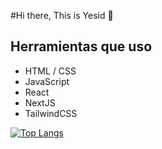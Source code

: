  
#Hi there, This is Yesid 👋
    
## Herramientas que uso
- HTML / CSS
- JavaScript
- React
- NextJS
- TailwindCSS

[![Top Langs](https://github-readme-stats.vercel.app/api/top-langs/?username=yesidexe&hide_progress=true)](https://github.com/anuraghazra/github-readme-stats)
